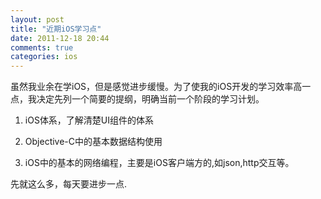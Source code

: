 ```yaml
---
layout: post
title: "近期iOS学习点"
date: 2011-12-18 20:44
comments: true
categories: ios
---
```


虽然我业余在学iOS，但是感觉进步缓慢。为了使我的iOS开发的学习效率高一点，我决定先列一个简要的提纲，明确当前一个阶段的学习计划。

1. iOS体系，了解清楚UI组件的体系

2. Objective-C中的基本数据结构使用

3. iOS中的基本的网络编程，主要是iOS客户端方的,如json,http交互等。

先就这么多，每天要进步一点.
